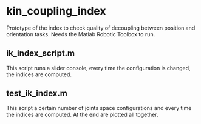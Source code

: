 # kin_coupling_index

Prototype of the index to check quality of decoupling between position and orientation tasks.
Needs the Matlab Robotic Toolbox to run.

ik_index_script.m
-----------------
This script runs a slider console, every time the configuration is changed, the indices are computed.

test_ik_index.m
---------------
This script a certain number of joints space configurations and every time the indices are computed. At the end are plotted all together.

